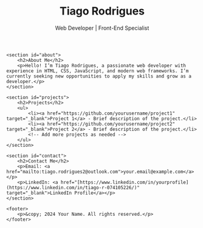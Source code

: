 <!DOCTYPE html>
<html lang="en">
<head>
    <meta charset="UTF-8">
    <meta name="viewport" content="width=device-width, initial-scale=1.0">
    <title>Your Name - Web Developer</title>
    <link rel="stylesheet" href="styles.css">
</head>
<body>
    <header>
        <h1>Tiago Rodrigues</h1>
        <p>Web Developer | Front-End Specialist</p>
    </header>

    <section id="about">
        <h2>About Me</h2>
        <p>Hello! I’m Tiago Rodrigues, a passionate web developer with experience in HTML, CSS, JavaScript, and modern web frameworks. I’m currently seeking new opportunities to apply my skills and grow as a developer.</p>
    </section>

    <section id="projects">
        <h2>Projects</h2>
        <ul>
            <li><a href="https://github.com/yourusername/project1" target="_blank">Project 1</a> - Brief description of the project.</li>
            <li><a href="https://github.com/yourusername/project2" target="_blank">Project 2</a> - Brief description of the project.</li>
            <!-- Add more projects as needed -->
        </ul>
    </section>

    <section id="contact">
        <h2>Contact Me</h2>
        <p>Email: <a href="mailto:tiago.rodrigues2@outlook.com">your.email@example.com</a></p>
        <p>LinkedIn: <a href="[https://www.linkedin.com/in/yourprofile](https://www.linkedin.com/in/tiago-r-074105226/)" target="_blank">LinkedIn Profile</a></p>
    </section>

    <footer>
        <p>&copy; 2024 Your Name. All rights reserved.</p>
    </footer>
</body>
</html>
